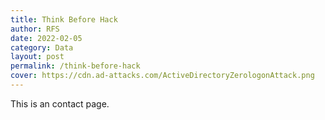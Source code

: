 ```yaml
---
title: Think Before Hack
author: RFS
date: 2022-02-05
category: Data
layout: post
permalink: /think-before-hack
cover: https://cdn.ad-attacks.com/ActiveDirectoryZerologonAttack.png
---
```


This is an contact page.
